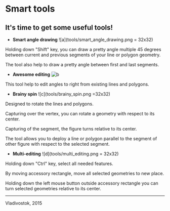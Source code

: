 # Smart tools

## It's time to get some useful tools!

* **Smart angle drawing** ![a](tools/smart_angle_drawing.png = 32x32)

 Holding down "Shift" key, you can draw a 
pretty angle multiple 45 degrees between current and previous segments of your line or polygon geometry.

 The tool also help to draw a pretty angle between first and last segments.

* **Awesome editing** ![b](tools/awesome_editing.png|width=32)

 This tool help to edit angles to right from existing lines and polygons.

* **Brainy spin** ![c](tools/brainy_spin.png =32x32)

 Designed to rotate the lines and polygons.

 Capturing over the vertex, you can rotate a geometry with respect to its center.

 Capturing of the segment, the figure turns relative to its center.

 The tool allows you to deploy a line or polygon parallel to the segment of other figure with respect to the selected segment.

* **Multi-editing** ![d](tools/multi_editing.png = 32x32)

 Holding down "Ctrl" key, select all needed features.

 By moving accessory rectangle, move all selected geometries to new place.

 Holding down the left mouse button outside accessory rectangle you can turn selected geometries relative to its center.

-----------------
Vladivostok, 2015


